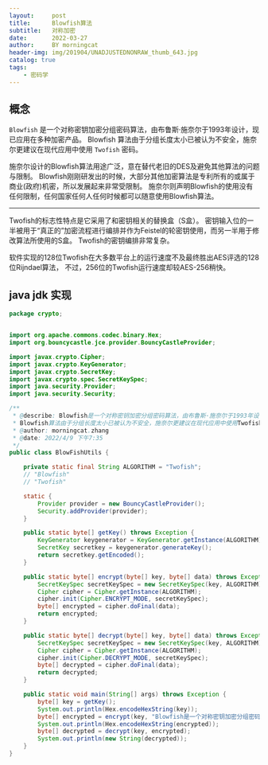 ```yaml
---
layout:     post
title:      Blowfish算法
subtitle:   对称加密
date:       2022-03-27
author:     BY morningcat
header-img: img/201904/UNADJUSTEDNONRAW_thumb_643.jpg
catalog: true
tags:
    - 密码学
---
```


## 概念

`Blowfish` 是一个对称密钥加密分组密码算法，由布鲁斯·施奈尔于1993年设计，现已应用在多种加密产品。
Blowfish 算法由于分组长度太小已被认为不安全，施奈尔更建议在现代应用中使用 `Twofish` 密码。

施奈尔设计的Blowfish算法用途广泛，意在替代老旧的DES及避免其他算法的问题与限制。
Blowfish刚刚研发出的时候，大部分其他加密算法是专利所有的或属于商业(政府)机密，所以发展起来非常受限制。
施奈尔则声明Blowfish的使用没有任何限制，任何国家任何人任何时候都可以随意使用Blowfish算法。

---

Twofish的标志性特点是它采用了和密钥相关的替换盒（S盒）。
密钥输入位的一半被用于“真正的”加密流程进行编排并作为Feistel的轮密钥使用，而另一半用于修改算法所使用的S盒。
Twofish的密钥编排非常复杂。

软件实现的128位Twofish在大多数平台上的运行速度不及最终胜出AES评选的128位Rijndael算法，
不过，256位的Twofish运行速度却较AES-256稍快。

## java jdk 实现

```java
package crypto;


import org.apache.commons.codec.binary.Hex;
import org.bouncycastle.jce.provider.BouncyCastleProvider;

import javax.crypto.Cipher;
import javax.crypto.KeyGenerator;
import javax.crypto.SecretKey;
import javax.crypto.spec.SecretKeySpec;
import java.security.Provider;
import java.security.Security;

/**
 * @describe: Blowfish是一个对称密钥加密分组密码算法，由布鲁斯·施奈尔于1993年设计，现已应用在多种加密产品。
 * Blowfish算法由于分组长度太小已被认为不安全，施奈尔更建议在现代应用中使用Twofish密码。
 * @author: morningcat.zhang
 * @date: 2022/4/9 下午7:35
 */
public class BlowFishUtils {

    private static final String ALGORITHM = "Twofish";
    // "Blowfish"
    // "Twofish"

    static {
        Provider provider = new BouncyCastleProvider();
        Security.addProvider(provider);
    }

    public static byte[] getKey() throws Exception {
        KeyGenerator keygenerator = KeyGenerator.getInstance(ALGORITHM);
        SecretKey secretkey = keygenerator.generateKey();
        return secretkey.getEncoded();
    }

    public static byte[] encrypt(byte[] key, byte[] data) throws Exception {
        SecretKeySpec secretKeySpec = new SecretKeySpec(key, ALGORITHM);
        Cipher cipher = Cipher.getInstance(ALGORITHM);
        cipher.init(Cipher.ENCRYPT_MODE, secretKeySpec);
        byte[] encrypted = cipher.doFinal(data);
        return encrypted;
    }

    public static byte[] decrypt(byte[] key, byte[] data) throws Exception {
        SecretKeySpec secretKeySpec = new SecretKeySpec(key, ALGORITHM);
        Cipher cipher = Cipher.getInstance(ALGORITHM);
        cipher.init(Cipher.DECRYPT_MODE, secretKeySpec);
        byte[] decrypted = cipher.doFinal(data);
        return decrypted;
    }

    public static void main(String[] args) throws Exception {
        byte[] key = getKey();
        System.out.println(Hex.encodeHexString(key));
        byte[] encrypted = encrypt(key, "Blowfish是一个对称密钥加密分组密码算法".getBytes());
        System.out.println(Hex.encodeHexString(encrypted));
        byte[] decrypted = decrypt(key, encrypted);
        System.out.println(new String(decrypted));
    }
}
```